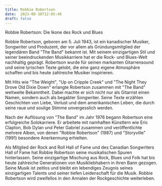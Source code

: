 ```yaml
---
title: Robbie Robertson
date:  2023-08-10T12:05:46
draft: false
---
```


Robbie Robertson: Die Ikone des Rock und Blues

Robbie Robertson, geboren am 5. Juli 1943, ist ein kanadischer Musiker, Songwriter und Produzent, der vor allem als Gründungsmitglied der legendären Band "The Band" bekannt ist. Mit seinem einzigartigen Stil und seiner beeindruckenden Musikkarriere hat er die Rock- und Blues-Welt nachhaltig geprägt. Robertson wurde für seinen markanten Gitarrensound und seine lyrischen Texte gelobt, die eine ganz eigene Atmosphäre schaffen und bis heute zahlreiche Musiker inspirieren.

Mit Hits wie "The Weight", "Up on Cripple Creek" und "The Night They Drove Old Dixie Down" erlangte Robertson zusammen mit "The Band" weltweite Bekanntheit. Dabei machte er sich nicht nur als Gitarrist einen Namen, sondern auch als begabter Songwriter. Seine Texte erzählen Geschichten von Liebe, Verlust und dem amerikanischen Leben, die durch seine raue und soulige Stimme unvergesslich werden.

Nach der Auflösung von "The Band" im Jahr 1976 begann Robertson eine erfolgreiche Solokarriere. Er arbeitete mit namhaften Künstlern wie Eric Clapton, Bob Dylan und Peter Gabriel zusammen und veröffentlichte mehrere Alben, von denen "Robbie Robertson" (1987) und "Storyville" (1991) besondere Anerkennung erhielten.

Als Mitglied der Rock and Roll Hall of Fame und des Canadian Songwriters Hall of Fame hat Robbie Robertson seine musikalischen Spuren hinterlassen. Seine einzigartige Mischung aus Rock, Blues und Folk hat bis heute zahlreiche Generationen von Musikliebhabern in ihren Bann gezogen. Seine Musik ist zeitlos und bleibt ein lebendiges Zeugnis seines einzigartigen Talents und seiner tiefen Leidenschaft für die Musik. Robbie Robertson wird zweifellos in den Annalen der Rockgeschichte weiterleben.